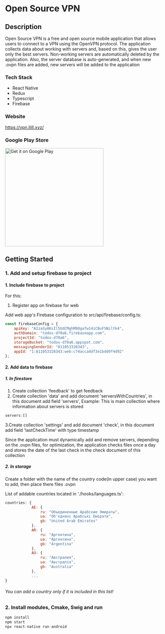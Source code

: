 # Open Source VPN
## Description
Open Source VPN is a free and open source mobile application that allows users to connect to a VPN using the OpenVPN protocol. The application collects data about working with servers and, based on this, gives the user only the best servers. Non-working servers are automatically deleted by the application. Also, the server database is auto-generated, and when new .ovpn files are added, new servers will be added to the application
 
### Tech Stack
-  React Native 
-  Redux
-  Typescript
-  Firebase

### Website
https://vpn.llill.xyz/
### Google Play Store
 <a href="https://play.google.com/store/apps/details?id=free.vpn.unblock.proxy.opensource" target="_blank">
    <img alt='Get it on Google Play' src='https://play.google.com/intl/en_us/badges/images/generic/en_badge_web_generic.png' width="320" />
  </a>

## Getting Started
### 1. Add and setup firebase to project
#### 1. Include firebase to project 
For this: 
1. Register app on firebase for web

Add web app's Firebase configuration to src/api/firebase/config.ts:

```JavaScript
const firebaseConfig = {
    apiKey: "AIzaSyAKsIl5UdCMghM9OgaTw14iCBuFSNilYk4",
    authDomain: "todos-d70a6.firebaseapp.com",
    projectId: "todos-d70a6",
    storageBucket: "todos-d70a6.appspot.com",
    messagingSenderId: "811053328343",
    appId: "1:811053328343:web:c74accaddf3e1bdd9f4d92"
};
```

#### 2. Add data to firebase
##### 1. In firestore
1. Create collection 'feedback' to get feedback
2. Create collection 'data' and add document 'serversWithCountries', in this document add field 'servers', Example:
This is main collection where information about servers is stored
```JavaScript
servers:[]
```

3.Create collection 'settings' and add document 'check', in this document add field 'lastCheckTime' with type timestamp<br>

Since the application must dynamically add and remove servers, depending on the .ovpn files, for optimization, the application checks files once a day and stores the date of the last check in the check document of this collection
##### 2. In storage
Create a folder with the name of the country code(in upper case) you want to add, then place there files .ovpn

List of addable countries located in './hooks/languages.ts':
```JavaScript
countries: {
            AE: {
                ru: "Объединенные Арабские Эмираты",
                ua: "Об'єднані Арабські Емірати",
                gb: "United Arab Emirates"
            },
            AR: {
                ru: "Аргентина",
                ua: "Аргентина",
                gb: "Argentina"
            },
            AU: {
                ru: "Австралия",
                ua: "Австралія",
                gb: "Australia"
            },
            ...
}
```

###### You can add a country only if it is included in this list!
### 2. Install modules, Cmake, Swig and run

```JavaScript
npm install
npm start
npx react-native run-android
```
